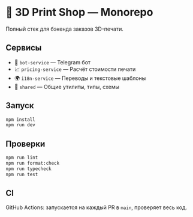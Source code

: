 # 🧵 3D Print Shop — Monorepo

Полный стек для бэкенда заказов 3D-печати.

## Сервисы

- 🤖 `bot-service` — Telegram бот
- 📈 `pricing-service` — Расчёт стоимости печати
- 🌍 `i18n-service` — Переводы и текстовые шаблоны
- 🔗 `shared` — Общие утилиты, типы, схемы

## Запуск

```bash
npm install
npm run dev
```

## Проверки

```bash
npm run lint
npm run format:check
npm run typecheck
npm run test
```

## CI

GitHub Actions: запускается на каждый PR в `main`, проверяет весь код.
